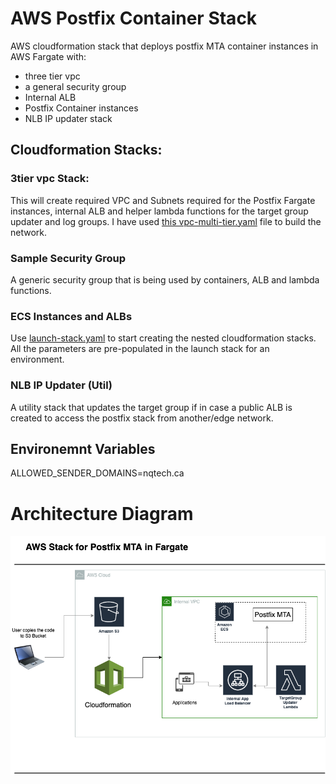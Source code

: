 # AWS Postfix Container Stack

AWS cloudformation stack that deploys postfix MTA container instances in AWS Fargate with: 

- three tier vpc 
- a general security group 
- Internal ALB
- Postfix Container instances
- NLB IP updater stack 

## Cloudformation Stacks: 

### 3tier vpc Stack:
This will create required VPC and Subnets required for the Postfix Fargate instances, internal ALB and helper lambda functions for the target group updater and log groups. I have used [this vpc-multi-tier.yaml](cloudformation-templates/vpc-multi-tier.yaml) file to build the network. 

### Sample Security Group
A generic security group that is being used by containers, ALB and lambda functions. 

### ECS Instances and ALBs
Use [launch-stack.yaml](cloudformation-templates/launch-stack.yaml) to start creating the nested cloudformation stacks. All the parameters are pre-populated in the launch stack for an environment. 

### NLB IP Updater (Util)
A utility stack that updates the target group if in case a public ALB is created to access the postfix stack from another/edge network. 

## Environemnt Variables
ALLOWED_SENDER_DOMAINS=nqtech.ca

# Architecture Diagram

![First Draft image](postfix.drawio.png)